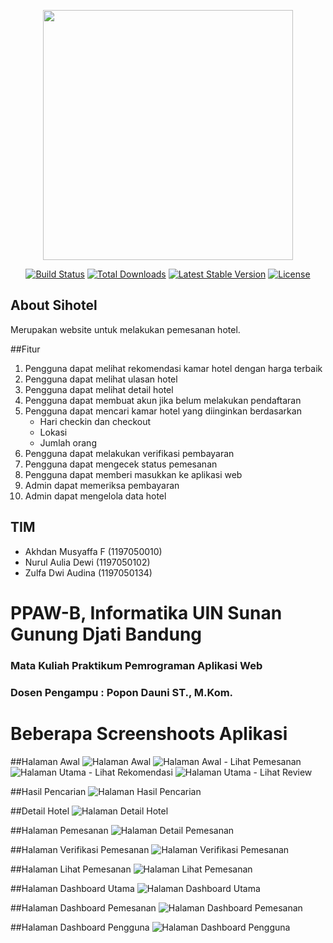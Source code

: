 <p align="center"><a href="https://laravel.com" target="_blank"><img src="https://raw.githubusercontent.com/laravel/art/master/logo-lockup/5%20SVG/2%20CMYK/1%20Full%20Color/laravel-logolockup-cmyk-red.svg" width="400"></a></p>

<p align="center">
<a href="https://travis-ci.org/laravel/framework"><img src="https://travis-ci.org/laravel/framework.svg" alt="Build Status"></a>
<a href="https://packagist.org/packages/laravel/framework"><img src="https://img.shields.io/packagist/dt/laravel/framework" alt="Total Downloads"></a>
<a href="https://packagist.org/packages/laravel/framework"><img src="https://img.shields.io/packagist/v/laravel/framework" alt="Latest Stable Version"></a>
<a href="https://packagist.org/packages/laravel/framework"><img src="https://img.shields.io/packagist/l/laravel/framework" alt="License"></a>
</p>

## About Sihotel
Merupakan website untuk melakukan pemesanan hotel. 

##Fitur
1. Pengguna dapat melihat rekomendasi kamar hotel dengan harga terbaik
2. Pengguna dapat melihat ulasan hotel
3. Pengguna dapat melihat detail hotel
4. Pengguna dapat membuat akun jika belum melakukan pendaftaran
5. Pengguna dapat mencari kamar hotel yang diinginkan berdasarkan
    - Hari checkin dan checkout
    - Lokasi
    - Jumlah orang
6. Pengguna dapat melakukan verifikasi pembayaran
7. Pengguna dapat mengecek status pemesanan
8. Pengguna dapat memberi masukkan ke aplikasi web
9. Admin dapat memeriksa pembayaran
10. Admin dapat mengelola data hotel

## TIM
- Akhdan Musyaffa F (1197050010)
- Nurul Aulia Dewi (1197050102)
- Zulfa Dwi Audina (1197050134)

# PPAW-B, Informatika UIN Sunan Gunung Djati Bandung
### Mata Kuliah Praktikum Pemrograman Aplikasi Web
### Dosen Pengampu : Popon Dauni ST., M.Kom.

# Beberapa Screenshoots Aplikasi

##Halaman Awal
![Halaman Awal](./public/img/screenshoots/lihat_review.png)
![Halaman Awal - Lihat Pemesanan](./public/img/screenshoots/lihat_pemesanan.png)
![Halaman Utama - Lihat Rekomendasi](./public/img/screenshoots/lihat_recommendasi.png)
![Halaman Utama - Lihat Review](./public/img/screenshoots/lihat_review.png)

##Hasil Pencarian
![Halaman Hasil Pencarian](./public/img/screenshoots/halaman_detail_pemesanan.png)

##Detail Hotel
![Halaman Detail Hotel](./public/img/screenshoots/halaman_detail_hotel.png)

##Halaman Pemesanan
![Halaman Detail Pemesanan](./public/img/screenshoots/halaman_detail_pemesanan.png)

##Halaman Verifikasi Pemesanan
![Halaman Verifikasi Pemesanan](./public/img/screenshoots/halaman_verifikasi.png)

##Halaman Lihat Pemesanan
![Halaman Lihat Pemesanan](./public/img/screenshoots/halaman_lihat_pemsanan.png)

##Halaman Dashboard Utama
![Halaman Dashboard Utama](./public/img/screenshoots/dashboard_member.png)

##Halaman Dashboard Pemesanan
![Halaman Dashboard Pemesanan](./public/img/screenshoots/dashboard_member.png)

##Halaman Dashboard Pengguna
![Halaman Dashboard Pengguna](./public/img/screenshoots/dashboard_member.png)
